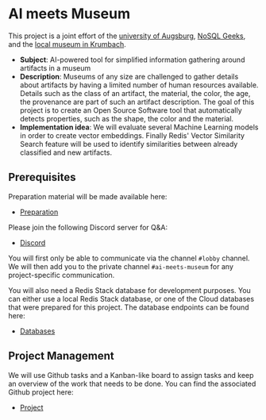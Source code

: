 # AI meets Museum

This project is a joint effort of the [university of Augsburg](https://www.uni-augsburg.de/de/), [NoSQL Geeks](https://www.nosqlgeeks.com/de/index.html), and the [local museum in Krumbach](https://www.museum-krumbach.de).


* **Subject**: AI-powered tool for simplified information gathering around artifacts in a museum
* **Description**: Museums of any size are challenged to gather details about artifacts by having a limited number of human resources available. Details such as the class of an artifact, the material, the color, the age, the provenance are part of such an artifact description. The goal of this project is to create an Open Source Software tool that automatically detects properties, such as the shape, the color and the material.
* **Implementation idea**: We will evaluate several Machine Learning models in order to create vector embeddings. Finally Redis' Vector Similarity Search feature will be used to identify similarities between already classified and new artifacts.

## Prerequisites

Preparation material will be made available here:

* [Preparation](./Preparation.md)

Please join the following Discord server for Q&A:

* [Discord](https://discord.gg/J2qERxHCPP)

You will first only be able to communicate via the channel `#lobby` channel. We will then add you to the private channel `#ai-meets-museum` for any project-specific communication.

You will also need a Redis Stack database for development purposes. You can either use a local Redis Stack database, or one of the Cloud databases that were prepared for this project. The database endpoints can be found here:

* [Databases](https://github.com/nosqlgeek/ai-meets-museum-priv)

## Project Management

We will use Github tasks and a Kanban-like board to assign tasks and keep an overview of the work that needs to be done. You can find the associated Github project here:

* [Project](https://github.com/users/nosqlgeek/projects/1)
